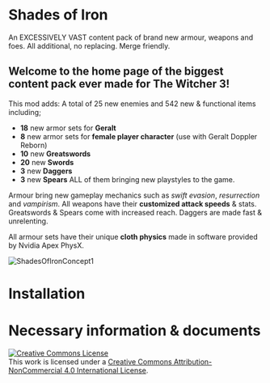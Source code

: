 # Shades of Iron
An EXCESSIVELY VAST content pack of brand new armour, weapons and foes. All additional, no replacing. Merge friendly.


## Welcome to the home page of the biggest content pack ever made for **The Witcher 3!**

This mod adds:
A total of 25 new enemies and 542 new & functional items including;
- **18** new armor sets for **Geralt**
- **8** new armor sets for **female player character** (use with Geralt Doppler Reborn)
- **10** new **Greatswords**
- **20** new **Swords**
- **3** new **Daggers**
- **3** new **Spears**
ALL of them bringing new playstyles to the game.

Armour bring new gameplay mechanics such as *swift evasion*, *resurrection* and *vampirism*.
All weapons have their **customized attack speeds** & stats.
Greatswords & Spears come with increased reach. Daggers are made fast & unrelenting.

All armour sets have their unique **cloth physics** made in software provided by Nvidia Apex PhysX.

![ShadesOfIronConcept1](https://user-images.githubusercontent.com/66921024/123814461-5f792600-d8fe-11eb-9a1d-42f060efb077.jpg)


# **Installation**


# **Necessary information & documents**




<a rel="license" href="http://creativecommons.org/licenses/by-nc/4.0/"><img alt="Creative Commons License" style="border-width:0" src="https://i.creativecommons.org/l/by-nc/4.0/88x31.png" /></a><br />This work is licensed under a <a rel="license" href="http://creativecommons.org/licenses/by-nc/4.0/">Creative Commons Attribution-NonCommercial 4.0 International License</a>.
